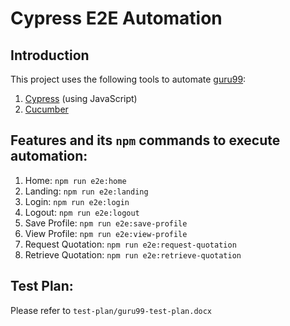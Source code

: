 # Cypress E2E Automation

## Introduction
This project uses the following tools to automate [guru99](http://demo.guru99.com/insurance/v1/index.php):
1. [Cypress](https://www.cypress.io/) (using JavaScript)
2. [Cucumber](https://cucumber.io/)

## Features and its `npm` commands to execute automation:
1. Home: `npm run e2e:home`
2. Landing: `npm run e2e:landing`
3. Login: `npm run e2e:login`
4. Logout: `npm run e2e:logout`
5. Save Profile: `npm run e2e:save-profile`
6. View Profile: `npm run e2e:view-profile`
7. Request Quotation: `npm run e2e:request-quotation`
8. Retrieve Quotation: `npm run e2e:retrieve-quotation` 

## Test Plan:
Please refer to `test-plan/guru99-test-plan.docx`